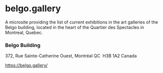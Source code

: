 # belgo.gallery

A microsite providing the list of current exhibitions in the art galleries of the Belgo building, located in the heart of the Quartier des Spectacles in Montreal, Quebec.

### Belgo Building

372, Rue Sainte-Catherine Ouest, Montréal QC  H3B 1A2 Canada

https://belgo.gallery/
